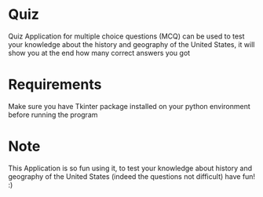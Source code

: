 # Quiz
Quiz Application for multiple choice questions (MCQ) can be used to test your knowledge about the history and 
geography of the United States, it will show you at the end how many correct answers you got

# Requirements
Make sure you have Tkinter package installed on your python environment before running the program

# Note 
This Application is so fun using it, to test your knowledge about history and geography of the United States 
(indeed the questions not difficult) have fun! :)
